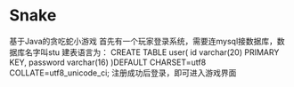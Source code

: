 # Snake
基于Java的贪吃蛇小游戏
首先有一个玩家登录系统，需要连mysql接数据库，数据库名字叫stu
建表语言为：
CREATE TABLE user(
id varchar(20) PRIMARY KEY,
password varchar(16)
 )DEFAULT CHARSET=utf8 COLLATE=utf8_unicode_ci;
 注册成功后登录，即可进入游戏界面
